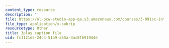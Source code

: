 ```yaml
---
content_type: resource
description: ''
file: https://ol-ocw-studio-app-qa.s3.amazonaws.com/courses/3-091sc-introduction-to-solid-state-chemistry-fall-2010/fc1121e524c451b9a55a4ac8f691944e_KlI1duF4K9o.vtt
file_type: application/x-subrip
resourcetype: Other
title: 3play caption file
uid: fc1121e5-24c4-51b9-a55a-4ac8f691944e
---
```

